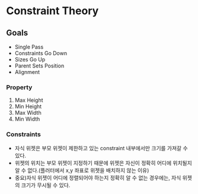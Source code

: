 # Constraint Theory

## Goals
- Single Pass
- Constraints Go Down
- Sizes Go Up
- Parent Sets Position
- Alignment

### Property
1. Max Height
2. Min Height
3. Max Width
4. Min Width

### Constraints
- 자식 위젯은 부모 위젯이 제한하고 있는 constraint 내부에서만 크기를 가져갈 수 있다.
- 위젯의 위치는 부모 위젯이 지정하기 때문에 위젯은 자신이 정확히 어디에 위치될지 알 수 없다.(플러터에서 x,y 좌표로 위젯을 배치하지 않는 이유)
- 중요)자식 위젯이 어디에 정렬되어야 하는지 정확히 알 수 없는 경우에는, 자식 위젯의 크기가 무시될 수 있다.